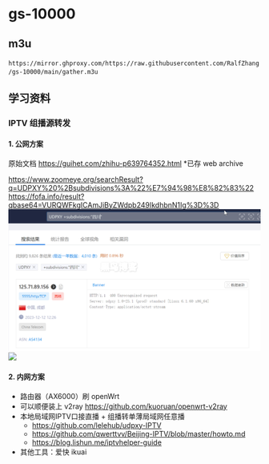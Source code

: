 # gs-10000

## m3u

`https://mirror.ghproxy.com/https://raw.githubusercontent.com/RalfZhang/gs-10000/main/gather.m3u`

## 学习资料

### IPTV 组播源转发

#### 1. 公网方案

原始文档 https://guihet.com/zhihu-p639764352.html
*已存 web archive

https://www.zoomeye.org/searchResult?q=UDPXY%20%2Bsubdivisions%3A%22%E7%94%98%E8%82%83%22
https://fofa.info/result?qbase64=VURQWFkgICAmJiByZWdpb249IkdhbnN1Ig%3D%3D
![](./assets/01-01.png)
![](./assets/01-02.gif)

#### 2. 内网方案

- 路由器（AX6000）刷 openWrt
- 可以顺便装上 v2ray https://github.com/kuoruan/openwrt-v2ray
- 本地局域网IPTV口接直播 + 组播转单薄局域网任意播
    - https://github.com/lelehub/udpxy-IPTV
    - https://github.com/qwerttvv/Beijing-IPTV/blob/master/howto.md
    - https://blog.lishun.me/iptvhelper-guide
- 其他工具：爱快 ikuai